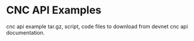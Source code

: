 # CNC API Examples

cnc api example tar.gz, script, code files to download from devnet cnc api documentation.
